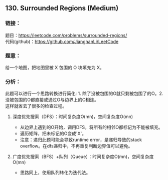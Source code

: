 ## 130. Surrounded Regions (Medium)

### **链接**：
题目：https://leetcode.com/problems/surrounded-regions/  
代码(github)：https://github.com/JianghanLi/LeetCode

### **题意**：
给一个地图，把地图里被 X 包围的 O 块填充为 X。

### **分析**：
此题可以进行一个思路转换进行简化: 1. 除了没被包围的O就只剩被包围了的O。2. 没被包围的O都直接或通过O与边界上的O相连。  
这样就省去了很多的检查过程。

1. 深度优先搜索（DFS）：时间复杂度O(mn)，空间复杂度O(mn)
	- 从边界上遇到的O开始，调用DFS，将所有的相邻O都标记为不能被填充。
	- 遍历矩阵，把未标记的O变成'X'。
	- 注意：递归此题可能会导致runtime error，是递归导致的stack overflow。在dfs递归中，不再重复判断边界值可以避免。

2. 广度优先搜索（BFS）+队列（Queue）：时间复杂度O(mn)，空间复杂度O(mn)
	- 思路同上，使用队列转化为迭代法。